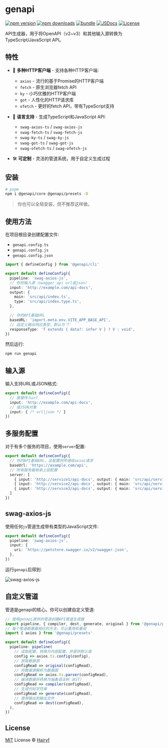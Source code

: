 # genapi

[![npm version][npm-version-src]][npm-version-href]
[![npm downloads][npm-downloads-src]][npm-downloads-href]
[![bundle][bundle-src]][bundle-href]
[![JSDocs][jsdocs-src]][jsdocs-href]
[![License][license-src]][license-href]

API生成器，用于将OpenAPI（v2~v3）和其他输入源转换为TypeScript/JavaScript API。

## 特性

- 🚀 **多种HTTP客户端** - 支持各种HTTP客户端:
  - `axios` - 流行的基于Promise的HTTP客户端
  - `fetch` - 原生浏览器fetch API
  - `ky` - 小巧优雅的HTTP客户端
  - `got` - 人性化的HTTP请求库
  - `ofetch` - 更好的fetch API，带有TypeScript支持

- 🔄 **语言支持** - 生成TypeScript和JavaScript API:
  - `swag-axios-ts` / `swag-axios-js`
  - `swag-fetch-ts` / `swag-fetch-js`
  - `swag-ky-ts` / `swag-ky-js`
  - `swag-got-ts` / `swag-got-js`
  - `swag-ofetch-ts` / `swag-ofetch-js`

- 🛠️ **可定制** - 灵活的管道系统，用于自定义生成过程

## 安装

```bash
# pnpm
npm i @genapi/core @genapi/presets -D
```

> 你也可以全局安装，但不推荐这样做。

## 使用方法

在项目根目录创建配置文件:

- `genapi.config.ts`
- `genapi.config.js`
- `genapi.config.json`

```ts
import { defineConfig } from '@genapi/cli'

export default defineConfig({
  pipeline: 'swag-axios-js',
  // 你的输入源（swagger api url或json）
  input: 'http://example.com/api-docs',
  output: {
    main: 'src/api/index.ts',
    type: 'src/api/index.type.ts',
  },

  // 你的API基础URL
  baseURL: 'import.meta.env.VITE_APP_BASE_API',
  // 自定义输出响应类型，默认为'T'
  responseType: 'T extends { data?: infer V } ? V : void',
})
```

然后运行:

```bash
npm run genapi
```

## 输入源

输入支持URL或JSON格式:

```ts
export default defineConfig({
  // 直接传入url
  input: 'http://example.com/api-docs',
  // 或JSON对象
  input: { /* url|json */ }
})
```

## 多服务配置

对于有多个服务的项目，使用`server`配置:

```ts
export default defineConfig({
  // 你的API基础URL，此配置将传递给axios请求
  baseUrl: 'https://example.com/api',
  // 所有服务器继承上层配置
  server: [
    { input: 'http://service1/api-docs', output: { main: 'src/api/service1.ts' } },
    { input: 'http://service2/api-docs', output: { main: 'src/api/service2.ts' } },
    { input: 'http://service3/api-docs', output: { main: 'src/api/service3.ts' } },
  ]
})
```

## swag-axios-js

使用任何`js`管道生成带有类型的JavaScript文件:

```ts
export default defineConfig({
  pipeline: 'swag-axios-js',
  input: {
    uri: 'https://petstore.swagger.io/v2/swagger.json',
  },
})
```

运行`genapi`后得到:

![swag-axios-js](public/swag-axios-js.png)

## 自定义管道

管道是genapi的核心。你可以创建自定义管道:

```ts
// 使用genapi提供的管道创建API管道生成器
import pipeline, { compiler, dest, generate, original } from '@genapi/pipeline'
// 每个管道都暴露相应的方法，可以重用和重组
import { axios } from '@genapi/presets'

export default defineConfig({
  pipeline: pipeline(
    // 读取配置，转换为内部配置，并提供默认值
    config => axios.ts.config(config),
    // 获取数据源
    configRead => original(configRead),
    // 将数据源解析为数据图
    configRead => axios.ts.parser(configRead),
    // 编译数据并转换为抽象语法树（AST）
    configRead => compiler(configRead),
    // 生成代码字符串
    configRead => generate(configRead),
    // 使用输出到输出文件
    configRead => dest(configRead),
  ),
})
```

## License

[MIT](./LICENSE) License © [Hairyf](https://github.com/hairyf)

<!-- Badges -->

[npm-version-src]: https://img.shields.io/npm/v/@genapi/core?style=flat&colorA=080f12&colorB=1fa669
[npm-version-href]: https://npmjs.com/package/@genapi/core
[npm-downloads-src]: https://img.shields.io/npm/dm/@genapi/core?style=flat&colorA=080f12&colorB=1fa669
[npm-downloads-href]: https://npmjs.com/package/@genapi/core
[bundle-src]: https://img.shields.io/bundlephobia/minzip/@genapi/core?style=flat&colorA=080f12&colorB=1fa669&label=minzip
[bundle-href]: https://bundlephobia.com/result?p=@genapi/core
[license-src]: https://img.shields.io/github/license/hairyf/genapi.svg?style=flat&colorA=080f12&colorB=1fa669
[license-href]: https://github.com/hairyf/genapi/blob/main/LICENSE
[jsdocs-src]: https://img.shields.io/badge/jsdocs-reference-080f12?style=flat&colorA=080f12&colorB=1fa669
[jsdocs-href]: https://www.jsdocs.io/package/@genapi/core
